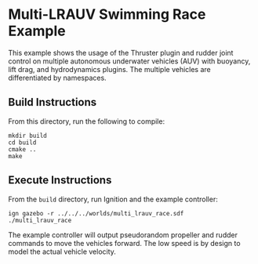 # Multi-LRAUV Swimming Race Example

This example shows the usage of the Thruster plugin and rudder joint control on
multiple autonomous underwater vehicles (AUV) with buoyancy, lift drag, and
hydrodynamics plugins. The multiple vehicles are differentiated by namespaces.

## Build Instructions

From this directory, run the following to compile:

    mkdir build
    cd build
    cmake ..
    make

## Execute Instructions

From the `build` directory, run Ignition and the example controller:

    ign gazebo -r ../../../worlds/multi_lrauv_race.sdf
    ./multi_lrauv_race

The example controller will output pseudorandom propeller and rudder commands
to move the vehicles forward. The low speed is by design to model the actual
vehicle velocity.
